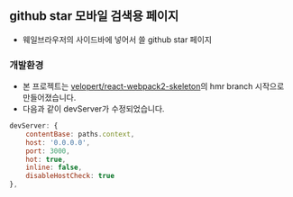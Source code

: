 ## github star 모바일 검색용 페이지 

- 웨일브라우저의 사이드바에 넣어서 쓸 github star 페이지

### 개발환경
- 본 프로젝트는 [velopert/react-webpack2-skeleton](https://github.com/velopert/react-webpack2-skeleton)의 hmr branch 시작으로 만들어졌습니다.
- 다음과 같이 devServer가 수정되었습니다.
```js
devServer: {
    contentBase: paths.context,
    host: '0.0.0.0',
    port: 3000,
    hot: true,
    inline: false,
    disableHostCheck: true
},
```

